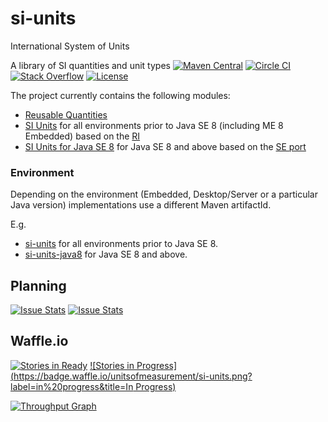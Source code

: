 # si-units
International System of Units

A library of SI quantities and unit types
[![Maven Central](https://maven-badges.herokuapp.com/maven-central/si.uom/si-parent/badge.svg)](https://maven-badges.herokuapp.com/maven-central/si.unom/si-parent)
[![Circle CI](https://circleci.com/gh/unitsofmeasurement/si-units.svg?style=svg)](https://circleci.com/gh/unitsofmeasurement/si-units) 
[![Stack Overflow](http://img.shields.io/badge/stack%20overflow-si%20units-4183C4.svg)](http://stackoverflow.com/search?q=si+units)
[![License](http://img.shields.io/badge/license-BSD3-blue.svg)](http://opensource.org/licenses/BSD-3-Clause)

The project currently contains the following modules:

- [Reusable Quantities](quantity)
- [SI Units](units) for all environments prior to Java SE 8 (including ME 8 Embedded) based on the [RI](../../../unit-ri) 
- [SI Units for Java SE 8](units-java8) for Java SE 8 and above based on the [SE port](../../../uom-se)

### Environment
Depending on the environment (Embedded, Desktop/Server or a particular Java version) implementations use a different Maven artifactId.

E.g.
- [si-units](units) for all environments prior to Java SE 8.
- [si-units-java8](units-java8) for Java SE 8 and above.

Planning
------------
[![Issue Stats](http://issuestats.com/github/unitsofmeasurement/si-units/badge/pr?style=flat)](http://issuestats.com/github/unitsofmeasurement/si-units)
[![Issue Stats](http://issuestats.com/github/unitsofmeasurement/si-units/badge/issue?style=flat)](http://issuestats.com/github/unitsofmeasurement/si-units)


Waffle.io
------------
[![Stories in Ready](https://badge.waffle.io/unitsofmeasurement/si-units.png?label=ready&title=Ready)](https://waffle.io/unitsofmeasurement/si-units)
[![Stories in Progress](https://badge.waffle.io/unitsofmeasurement/si-units.png?label=in%20progress&title=In Progress)](https://waffle.io/unitsofmeasurement/si-units)

[![Throughput Graph](https://graphs.waffle.io/unitsofmeasurement/si-units/throughput.svg)](https://waffle.io/unitsofmeasurement/si-units/metrics)
